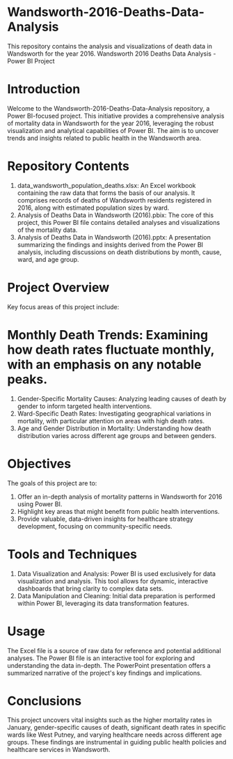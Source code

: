 # Wandsworth-2016-Deaths-Data-Analysis
This repository contains the analysis and visualizations of death data in Wandsworth for the year 2016. 
Wandsworth 2016 Deaths Data Analysis - Power BI Project
# Introduction
Welcome to the Wandsworth-2016-Deaths-Data-Analysis repository, a Power BI-focused project. This initiative provides a comprehensive analysis of mortality data in Wandsworth for the year 2016, leveraging the robust visualization and analytical capabilities of Power BI. The aim is to uncover trends and insights related to public health in the Wandsworth area.

# Repository Contents
1. data_wandsworth_population_deaths.xlsx: An Excel workbook containing the raw data that forms the basis of our analysis. It comprises records of deaths of Wandsworth residents registered in 2016, along with estimated population sizes by ward.
2. Analysis of Deaths Data in Wandsworth (2016).pbix: The core of this project, this Power BI file contains detailed analyses and visualizations of the mortality data.
3. Analysis of Deaths Data in Wandsworth (2016).pptx: A presentation summarizing the findings and insights derived from the Power BI analysis, including discussions on death distributions by month, cause, ward, and age group.
# Project Overview
Key focus areas of this project include:

# Monthly Death Trends: Examining how death rates fluctuate monthly, with an emphasis on any notable peaks.
1. Gender-Specific Mortality Causes: Analyzing leading causes of death by gender to inform targeted health interventions.
2. Ward-Specific Death Rates: Investigating geographical variations in mortality, with particular attention on areas with high death rates.
3. Age and Gender Distribution in Mortality: Understanding how death distribution varies across different age groups and between genders.
# Objectives
The goals of this project are to:

1. Offer an in-depth analysis of mortality patterns in Wandsworth for 2016 using Power BI.
2. Highlight key areas that might benefit from public health interventions.
3. Provide valuable, data-driven insights for healthcare strategy development, focusing on community-specific needs.
# Tools and Techniques
1. Data Visualization and Analysis: Power BI is used exclusively for data visualization and analysis. This tool allows for dynamic, interactive dashboards that bring clarity to complex data sets.
2. Data Manipulation and Cleaning: Initial data preparation is performed within Power BI, leveraging its data transformation features.
# Usage
The Excel file is a source of raw data for reference and potential additional analyses.
The Power BI file is an interactive tool for exploring and understanding the data in-depth.
The PowerPoint presentation offers a summarized narrative of the project's key findings and implications.
# Conclusions
This project uncovers vital insights such as the higher mortality rates in January, gender-specific causes of death, significant death rates in specific wards like West Putney, and varying healthcare needs across different age groups. These findings are instrumental in guiding public health policies and healthcare services in Wandsworth.
